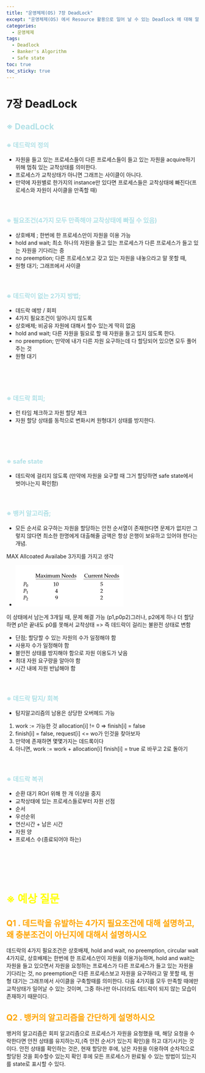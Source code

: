```yaml
---
title: "운영체제(OS) 7장 DeadLock"
except: "운영체제(OS) 에서 Resource 활용으로 일어 날 수 있는 Deadlock 에 대해 알아보자"
categories:
  - 운영체제
tags:
  - Deadlock
  - Banker's Algorithm
  - Safe state
toc: true
toc_sticky: true
---
```


# 7장 DeadLock
## <span style = "color:powderblue"> ※ DeadLock
### <span style = "color:powderblue"> ※ 데드락의 정의
- 자원을 들고 있는 프로세스들이 다른 프로세스들이 들고 있는 자원을 acquire하기 위해 멈춰 있는 교착상태를 의미한다.
- 프로세스가 교착상태가 아니면 그래프는 사이클이 아니다.
- 만약에 자원별로 한가지의 instance만 있다면 프로세스들은 교착상태에 빠진다(프로세스와 자원이 사이클을 만족할 때)
<br><br><br>

### <span style = "color:powderblue"> ※ 필요조건(4가지 모두 만족해야 교착상태에 빠질 수 있음)
- 상호배제 ; 한번에 한 프로세스만이 자원을 이용 가능
- hold and wait; 최소 하나의 자원을 들고 있는 프로세스가 다른 프로세스가 들고 있는 자원을 기다리는 중
- no preemption; 다른 프로세스보고 갖고 있는 자원을 내놓으라고 말 못할 때,
- 원형 대기; 그래프에서 사이클
<br><br><br>

### <span style = "color:powderblue"> ※ 데드락이 없는 2가지 방법;
- 데드락 예방 / 회피
- 4가지 필요조건이 일어나지 않도록
- 상호배제; 비공유 자원에 대해서 할수 있는게 딱히 없음
- hold and wait; 다른 자원을 필요로 할 때 자원을 들고 있지 않도록 한다. 
- no preemption; 만약에 내가 다른 자원 요구하는데 다 할당되어 있으면 모두 풀어주는 것
- 원형 대기

<br><br><br>

### <span style = "color:powderblue"> ※ 데드락 회피;
- 런 타임 체크하고 자원 할당 체크
- 자원 할당 상태를 동적으로 변화시켜 원형대기 상태를 방지한다.

<br><br><br>

### <span style = "color:powderblue"> ※ safe state
- 데드락에 걸리지 않도록 (만약에 자원을 요구할 때 그거 할당하면 safe state에서 벗어나는지 확인함)
<br><br><br>

### <span style = "color:powderblue"> ※ 뱅커 알고리즘;
- 모든 순서로 요구하는 자원을 할당하는 안전 순서열이 존재한다면 문제가 없지만 그렇지 않다면 최소한 한명에게 대출해줄 금액은 항상 은행이 보유하고 있어야 한다는 개념.

MAX
Allcoated
Availabe
3가지를 가지고 생각
- ![image](/images/OS-07-01.png)

이 상태에서 남는게 3개일 때, 문제 해결 가능 (p1,p0p2)그러나, p2에게 하나 더 할당하면 p1은 끝내도 p0를 못해서 교착상태 => 즉 데드락이 걸리는 불완전 상태로 변함

- 단점; 할당할 수 있는 자원의 수가 일정해야 함
- 사용자 수가 일정해야 함
- 불안전 상태를 방지해야 함으로 자원 이용도가 낮음
- 최대 자원 요구량을 알아야 함
- 시간 내에 자원 반납해야 함
<br><br><br>

### <span style = "color:powderblue"> ※ 데드락 탐지/ 회복
- 탐지알고리즘의 남용은 상당한 오버헤드 가능
1. work := 가능한 것
 allocation[i] != 0 => finish[i] = false
2. finish[i]  = false, request[i] <= wo가 인것을 찾아보자 
3. 만약에 존재하면
몇몇가지는 데드록이다
4. 아니면, work := work + allocation[i]
finish[i] = true 로 바꾸고 2로 돌아기
<br><br><br>

### <span style = "color:powderblue">※ 데드락 복귀
- 순환 대기 ROrl 위해 한 개 이상을 중지
- 교착상태에 있는 프로세스들로부터 자원 선점
- 순서
- 우선순위
- 연산시간 + 남은 시간
- 자원  양
- 프로세스 수(종료되어야 하는)
<br><br><br>
<br><br><br>


# <span style = "color:Yellow">**※ 예상 질문**
## <span style = "color:Orange"> **Q1 . 데드락을 유발하는 4가지 필요조건에 대해 설명하고, 왜 충분조건이 아닌지에 대해서 설명하시오** </span>
데드락의 4가지 필요조건은 상호배제, hold and wait, no preemption, circular wait 4가지로, 상호배제는 한번에 한 프로세스만이 자원을 이용가능하며, hold and wait는 자원을 들고 있으면서 자원을 요청하는 프로세스가 다른 프로세스가 들고 있는 자원을 기다리는 것, no preemption은 다른 프로세스보고 자원을 요구하라고 말 못할 때, 원형 대기는 그래프에서 사이클을 구축할때를 의미한다. 다음 4가지를 모두 만족할 때에만 교착상태가 일어날 수 있는 것이며, 그중 하나만 아니더라도 데드락이 되지 않는 모습이 존재하기 때문이다.

## <span style = "color:Orange"> **Q2 . 뱅커의 알고리즘을 간단하게 설명하시오** </span>
뱅커의 알고리즘은 회피 알고리즘으로 프로세스가 자원을 요청했을 때, 해당 요청을 수락한다면 안전 상태를 유지하는지,(즉 안전 순서가 있는지 확인)을 하고 대기시키는 것이다. 안전 상태를 확인하는 것은, 현재 할당한 후에, 남은 자원을 이용하여 순차적으로 할당된 것을 회수할수 있는지 확인 후에 모든 프로세스가 완료될 수 있는 방법이 있는지를 state로 표시할 수 있다.